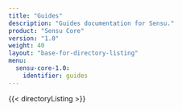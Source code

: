 ```yaml
---
title: "Guides"
description: "Guides documentation for Sensu."
product: "Sensu Core"
version: "1.0"
weight: 40
layout: "base-for-directory-listing"
menu:
  sensu-core-1.0:
    identifier: guides
---
```


{{< directoryListing >}}
